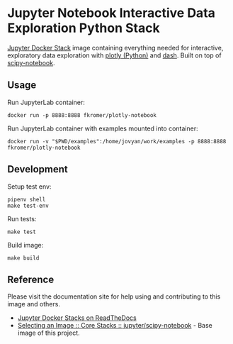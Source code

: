 # Jupyter Notebook Interactive Data Exploration Python Stack

[Jupyter Docker Stack](https://github.com/jupyter/docker-stacks) image
containing everything needed for interactive, exploratory data exploration with
[plotly (Python)](https://plot.ly/python/) and [dash](https://plot.ly/dash/).
Built on top of
[scipy-notebook](https://github.com/jupyter/docker-stacks/tree/master/scipy-notebook).

## Usage

Run JupyterLab container:

    docker run -p 8888:8888 fkromer/plotly-notebook

Run JupyterLab container with examples mounted into container:

    docker run -v "$PWD/examples":/home/jovyan/work/examples -p 8888:8888 fkromer/plotly-notebook

## Development

Setup test env:

    pipenv shell
    make test-env

Run tests:

    make test

Build image:

    make build

## Reference

Please visit the documentation site for help using and contributing to this image and others.

* [Jupyter Docker Stacks on ReadTheDocs](http://jupyter-docker-stacks.readthedocs.io/en/latest/index.html)
* [Selecting an Image :: Core Stacks :: jupyter/scipy-notebook](http://jupyter-docker-stacks.readthedocs.io/en/latest/using/selecting.html#jupyter-scipy-notebook) - Base image of this project.

